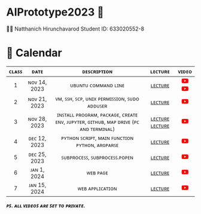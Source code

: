 # AIPrototype2023 🤖

🧑‍🎓 Natthanich Hirunchavarod Student ID: 633020552-8

# 📅 Calendar
|  ᴄʟᴀꜱꜱ  |     ᴅᴀᴛᴇ      |               ᴅᴇꜱᴄʀɪᴘᴛɪᴏɴ                        | ʟᴇᴄᴛᴜʀᴇ  | ᴠɪᴅᴇᴏ  |
|:-------:|:-------------:|:-----------------------------------------------:|:---------:|:--------:|
|   1     |  ɴᴏᴠ 14, 2023 | ᴜʙᴜɴᴛᴜ ᴄᴏᴍᴍᴀɴᴅ ʟɪɴᴇ                             | [ʟᴇᴄᴛᴜʀᴇ](lecture/LinuxCommandLine(บนเครื่อง).md) | [<img width="18" src="lecture/youtube.png"/>](https://youtu.be/AYuu9YOnjeM) [<img width="18" src="lecture/youtube.png"/>](https://youtu.be/6SzbohPKHw0)|
|   2     |  ɴᴏᴠ 21, 2023 | ᴠᴍ, ꜱꜱʜ, ꜱᴄᴘ, ᴜɴɪx ᴘᴇʀᴍɪꜱꜱɪᴏɴ, ꜱᴜᴅᴏ ᴀᴅᴅᴜꜱᴇʀ       | [ʟᴇᴄᴛᴜʀᴇ](lecture/UbuntuonCloudVM.md) | [<img width="18" src="lecture/youtube.png"/>](https://youtu.be/Dq0i3Oz0tYE)|
|   3     |  ɴᴏᴠ 28, 2023 | ɪɴꜱᴛᴀʟʟ ᴘʀᴏɢʀᴀᴍ, ᴘᴀᴄᴋᴀɢᴇ, ᴄʀᴇᴀᴛᴇ ᴇɴᴠ, ᴊᴜᴘʏᴛᴇʀ, ɢɪᴛʜᴜʙ, ᴍᴀᴘ ᴅʀɪᴠᴇ (ᴘᴄ ᴀɴᴅ ᴛᴇʀᴍɪɴᴀʟ) | [ʟᴇᴄᴛᴜʀᴇ](lecture/Python.md) [ʟᴇᴄᴛᴜʀᴇ](lecture/GitHubCommandLine.md) | [<img width="18" src="lecture/youtube.png"/>](https://youtu.be/_Ab1d2t4JsU)|
|   4     |  ᴅᴇᴄ 12, 2023 | ᴘʏᴛʜᴏɴ ꜱᴄʀɪᴘᴛ, ᴍᴀɪɴ ꜰᴜɴᴄᴛɪᴏɴ ᴘʏᴛʜᴏɴ, ᴀʀɢᴘᴀʀꜱᴇ  | [ʟᴇᴄᴛᴜʀᴇ](lecture/PythonScript.md) | [<img width="18" src="lecture/youtube.png"/>](https://youtu.be/VboIdvM2--w)|
|   5     |  ᴅᴇᴄ 25, 2023 |ꜱᴜʙᴘʀᴏᴄᴇꜱꜱ, ꜱᴜʙᴘʀᴏᴄᴇꜱꜱ.ᴘᴏᴘᴇɴ                      |  <a href="./lecture/PythonScript.md#ตอนใช้งาน">ʟᴇᴄᴛᴜʀᴇ</a> | [<img width="18" src="lecture/youtube.png"/>](https://youtu.be/TAAA8bLaDS0)|
|   6     |  ᴊᴀɴ 1, 2024 |ᴡᴇʙ ᴘᴀɢᴇ                      |  [ʟᴇᴄᴛᴜʀᴇ](lecture/Web.md) | [<img width="18" src="lecture/youtube.png"/>](https://youtu.be/2PnI5UpbXUc)|
|   7     |  ᴊᴀɴ 15, 2024 |ᴡᴇʙ ᴀᴘᴘʟɪᴄᴀᴛɪᴏɴ                      |  <a href="./lecture/Web.md# WebApplication">ʟᴇᴄᴛᴜʀᴇ</a> | [<img width="18" src="lecture/youtube.png"/>](https://youtu.be/hL2cL0S8K-Q)|

***ᴘꜱ. ᴀʟʟ ᴠɪᴅᴇᴏꜱ ᴀʀᴇ ꜱᴇᴛ ᴛᴏ ᴘʀɪᴠᴀᴛᴇ.***





  

